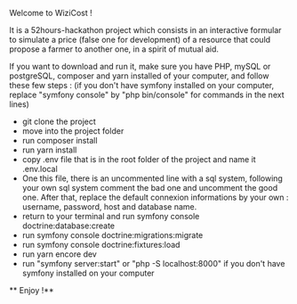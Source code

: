Welcome to WiziCost !

It is a 52hours-hackathon project which consists in an interactive formular to simulate a price (false one for development) of a resource that could propose a farmer to another one, in a spirit of mutual aid.

If you want to download and run it, make sure you have PHP, mySQL or postgreSQL, composer and yarn installed of your computer, and follow these few steps :
(if you don't have symfony installed on your computer, replace "symfony console" by "php bin/console" for commands in the next lines)

* git clone the project
* move into the project folder
* run composer install
* run yarn install
* copy .env file that is in the root folder of the project and name it .env.local
* One this file, there is an uncommented line with a sql system, following your own sql system comment the bad one and uncomment the good one. After that, replace the default connexion informations by your own : username, password, host and database name.
* return to your terminal and run symfony console doctrine:database:create
* run symfony console doctrine:migrations:migrate
* run symfony console doctrine:fixtures:load
* run yarn encore dev
* run "symfony server:start" or "php -S localhost:8000" if you don't have symfony installed on your computer

 ** Enjoy !**
